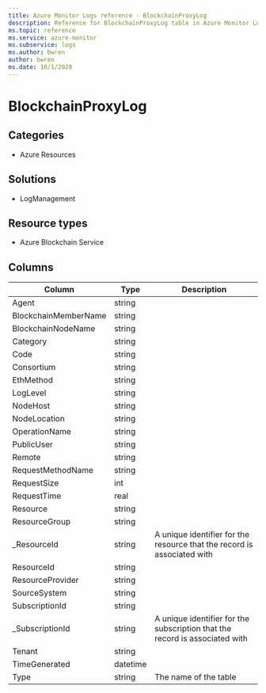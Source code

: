 ```yaml
---
title: Azure Monitor Logs reference - BlockchainProxyLog
description: Reference for BlockchainProxyLog table in Azure Monitor Logs.
ms.topic: reference
ms.service: azure-monitor
ms.subservice: logs
ms.author: bwren
author: bwren
ms.date: 10/1/2020
---
```


# BlockchainProxyLog

 

## Categories

- Azure Resources
## Solutions

- LogManagement
## Resource types

- Azure Blockchain Service




## Columns

|Column|Type|Description|
|---|---|---|
|Agent|string||
|BlockchainMemberName|string||
|BlockchainNodeName|string||
|Category|string||
|Code|string||
|Consortium|string||
|EthMethod|string||
|LogLevel|string||
|NodeHost|string||
|NodeLocation|string||
|OperationName|string||
|PublicUser|string||
|Remote|string||
|RequestMethodName|string||
|RequestSize|int||
|RequestTime|real||
|Resource|string||
|ResourceGroup|string||
|_ResourceId|string|A unique identifier for the resource that the record is associated with|
|ResourceId|string||
|ResourceProvider|string||
|SourceSystem|string||
|SubscriptionId|string||
|_SubscriptionId|string|A unique identifier for the subscription that the record is associated with|
|Tenant|string||
|TimeGenerated|datetime||
|Type|string|The name of the table|
